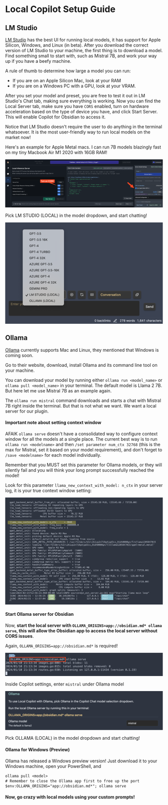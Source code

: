 # Local Copilot Setup Guide

## LM Studio

[LM Studio](https://lmstudio.ai/) has the best UI for running local models, it has support for Apple Silicon, Windows, and Linux (in beta). After you download the correct version of LM Studio to your machine, the first thing is to download a model. Find something small to start with, such as Mistral 7B, and work your way up if you have a beefy machine.

A rule of thumb to determine how large a model you can run:
- If you are on an Apple Silicon Mac, look at your RAM
- If you are on a Windows PC with a GPU, look at your VRAM.

After you set your model and preset, you are free to test it out in LM Studio's Chat tab, making sure everything is working. Now you can find the Local Server tab, make sure you have `CORS` enabled, turn on hardware acceleration based on the type of device you have, and click Start Server. This will enable Copilot for Obsidian to access it.

Notice that LM Studio doesn't require the user to do anything in the terminal whatsoever. It is the most user-friendly way to run local models on the market now!

Here's an example for Apple Metal macs. I can run 7B models blazingly fast on my tiny Macbook Air M1 2020 with 16GB RAM!

<img src="./images/lm-studio.png" alt="LM Studio">

Pick LM STUDIO (LOCAL) in the model dropdown, and start chatting!

<img src="./images/lm-studio-model-pick.png" alt="LM Studio Model">

## Ollama

[Ollama](https://ollama.ai/) currently supports Mac and Linux, they mentioned that Windows is coming soon.

Go to their website, download, install Ollama and its command line tool on your machine.

You can download your model by running either `ollama run <model_name>` or `ollama pull <model_name>` in your terminal. The default model is Llama 2 7B. But here let me use Mistral 7B as an example again.

The `ollama run mistral` command downloads and starts a chat with Mistral 7B right inside the terminal. But that is not what we want. We want a local server for our plugin.

#### Important note about setting context window

AFAIK `ollama serve` doesn't have a consolidated way to configure context window for all the models at a single place. The current best way is to run `ollama run <modelname>` and then `/set parameter num_ctx 32768` (this is the max for Mistral, set it based on your model requirement), and don't forget to `/save <modelname>` for each model individually.

Remember that you MUST set this parameter for Ollama models, or they will silently fail and you will think your long prompt successfully reached the model!

Look for this parameter `llama_new_context_with_model: n_ctx` in your server log, it is your true context window setting:

<img src="./images/ollama-context-window.png" alt="Ollama context window">

#### Start Ollama server for Obsidian

Now, **start the local server with `OLLAMA_ORIGINS=app://obsidian.md* ollama serve`, this will allow the Obsidian app to access the local server without CORS issues**.

Again, `OLLAMA_ORIGINS=app://obsidian.md*` is required!

<img src="./images/ollama-serve.png" alt="Ollama">

Inside Copilot settings, enter `mistral` under Ollama model

<img src="./images/ollama-setting.png" alt="Ollama">

Pick OLLAMA (LOCAL) in the model dropdown and start chatting!

#### Ollama for Windows (Preview)

Ollama has released a Windows preview version! Just download it to your Windows machine, open your PowerShell, and

```
ollama pull <model>
# Remember to close the Ollama app first to free up the port
$env:OLLAMA_ORIGINS="app://obsidian.md*"; ollama serve
```

#### Now, go crazy with local models using your custom prompts!
